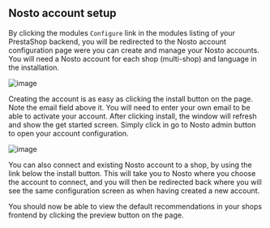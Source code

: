 ## Nosto account setup

By clicking the modules `Configure` link in the modules listing of your PrestaShop backend, you will be redirected to the Nosto account configuration page were you can create and manage your Nosto accounts. You will need a Nosto account for each shop (multi-shop) and language in the installation.

![image](https://user-images.githubusercontent.com/2778820/53793993-b7bed980-3f37-11e9-994d-b956131bfa84.png)

Creating the account is as easy as clicking the install button on the page. Note the email field above it. You will need to enter your own email to be able to activate your account. After clicking install, the window will refresh and show the get started screen. Simply click in go to Nosto admin button to open your account configuration.

![image](https://user-images.githubusercontent.com/2778820/53794125-feaccf00-3f37-11e9-985c-e46bb235bb5f.png)

You can also connect and existing Nosto account to a shop, by using the link below the install button. This will take you to Nosto where you choose the account to connect, and you will then be redirected back where you will see the same configuration screen as when having created a new account.

You should now be able to view the default recommendations in your shops frontend by clicking the preview button on the page.